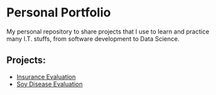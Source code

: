 # Personal Portfolio
My personal repository to share projects that I use to learn and practice many I.T. stuffs, from software development to Data Science.

## Projects:
* [Insurance Evaluation](https://github.com/wsbrito/portfolio/blob/master/project-insurance-evaluation/)
* [Soy Disease Evaluation](https://github.com/wsbrito/portfolio/blob/master/soy-disease-evaluation/)
